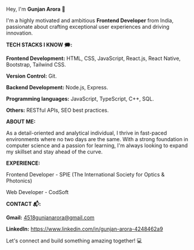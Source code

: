 Hey, I'm **Gunjan Arora** 👋

I'm a highly motivated and ambitious **Frontend Developer** from India, passionate about crafting exceptional user experiences and driving innovation.

**TECH STACKS I KNOW 🗯:**

**Frontend Development:** HTML, CSS, JavaScript, React.js, React Native, Bootstrap, Tailwind CSS.

**Version Control:** Git.

**Backend Development:** Node.js, Express.

**Programming languages:** JavaScript, TypeScript, C++, SQL.

**Others:** RESTful APIs, SEO best practices.

**ABOUT ME:**

As a detail-oriented and analytical individual, I thrive in fast-paced environments where no two days are the same. With a strong foundation in computer science and a passion for learning, I'm always looking to expand my skillset and stay ahead of the curve.

**EXPERIENCE:**

Frontend Developer - SPIE (The International Society for Optics & Photonics) 

Web Developer - CodSoft

**CONTACT 📬:**

**Gmail:** 4518gunjanarora@gmail.com 

**LinkedIn:** https://www.linkedin.com/in/gunjan-arora-4248462a9

Let's connect and build something amazing together! 💻

